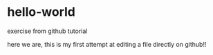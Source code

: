 # hello-world
exercise from github tutorial

here we are, this is my first attempt at editing a file directly on github!!

